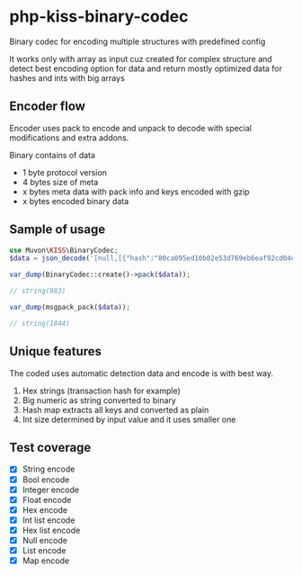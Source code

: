 # php-kiss-binary-codec

Binary codec for encoding multiple structures with predefined config

It works only with array as input cuz created for complex structure and detect best encoding option for data and return mostly optimized data for hashes and ints with big arrays

## Encoder flow

Encoder uses pack to encode and unpack to decode with special modifications and extra addons.

Binary contains of data

- 1 byte protocol version
- 4 bytes size of meta
- x bytes meta data with pack info and keys encoded with gzip
- x bytes encoded binary data

## Sample of usage

```php
use Muvon\KISS\BinaryCodec;
$data = json_decode('[null,[{"hash":"80ca095ed10b02e53d769eb6eaf92cd04e9e0759e5be4a8477b42911ba49c78f","strippedsize":215,"size":215,"weight":860,"height":1,"version":1,"versionHex":"00000001","merkleroot":"fa3906a4219078364372d0e2715f93e822edd0b47ce146c71ba7ba57179b50f6","tx":["fa3906a4219078364372d0e2715f93e822edd0b47ce146c71ba7ba57179b50f6"],"time":1318055359,"mediantime":1318055359,"nonce":272255,"bits":"1e0ffff0","difficulty":"0.000244140625","chainwork":"0000000000000000000000000000000000000000000000000000000000200020","nTx":1,"previousblockhash":"12a765e31ffd4059bada1e25190f6e98c99d9714d334efa41a195a7e7e04bfe2","nextblockhash":"13957807cdd1d02f993909fa59510e318763f99a506c4c426e3b254af09f40d7"},{"hash":"a4ad8c78654e76a729c12dd10522a40ba7077167bbf5b28fc9c71d25fcd67226","strippedsize":215,"size":215,"weight":860,"height":20,"version":1,"versionHex":"00000001","merkleroot":"732300fac0d661a2bf01ef2f521460cc26eeb608939c196ab34221f6533d60f7","tx":["732300fac0d661a2bf01ef2f521460cc26eeb608939c196ab34221f6533d60f7"],"time":1318474885,"mediantime":1318474854,"nonce":1164,"bits":"1e0ffff0","difficulty":"0.000244140625","chainwork":"0000000000000000000000000000000000000000000000000000000001500150","nTx":1,"previousblockhash":"6ea63d7aa791c13042b72c6855f089ef78ed45c3b8dc3263fc0e8cb8b3070f05","nextblockhash":"31ed087d6effc647d37b6e04f7e7da9e04b270d95262b21c8275aa10fc0c7104"},{"hash":"537ad94bc3b5927e32cdb6bc2d59adf54a010901e45f1602738a709d4d67f53b","strippedsize":215,"size":215,"weight":860,"height":3422,"version":1,"versionHex":"00000001","merkleroot":"003632bba01886ab81df69d734665ec00562f6363e82286c4ace45d700d86f8e","tx":["003632bba01886ab81df69d734665ec00562f6363e82286c4ace45d700d86f8e"],"time":1318483933,"mediantime":1318483922,"nonce":1246,"bits":"1e0fffff","difficulty":"0.0002441371325370145","chainwork":"00000000000000000000000000000000000000000000000000000000d5f0837f","nTx":1,"previousblockhash":"4e2695a5d2d0c05ba6c264a51cea731cd61567b66e54cb0450f05b169fc27ea5","nextblockhash":"2707f4d6ca57db167afb88b98e97f8956d4c34cc9c6cc5155ad1e48330278241"}]]', true);

var_dump(BinaryCodec::create()->pack($data));

// string(983)

var_dump(msgpack_pack($data));

// string(1844)
```

## Unique features

The coded uses automatic detection data and encode is with best way.

1. Hex strings (transaction hash for example)
2. Big numeric as string converted to binary
3. Hash map extracts all keys and converted as plain
4. Int size determined by input value and it uses smaller one

## Test coverage

- [x] String encode
- [x] Bool encode
- [x] Integer encode
- [x] Float encode
- [x] Hex encode
- [x] Int list encode
- [x] Hex list encode
- [x] Null encode
- [x] List encode
- [x] Map encode
